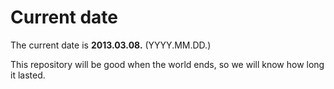 # Current date

The current date is **2013.03.08.** (YYYY.MM.DD.)

This repository will be good when the world ends, so we will know how long it lasted.